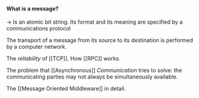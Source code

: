 #### What is a message?
→ Is an atomic bit string. Its format and its meaning are specified by a communications protocol

The transport of a message from its source to its destination is performed by a computer network.

The *reliability* of [[TCP]].
How [[RPC]] works.

The problem that [[Asynchronous]] *Communication* tries to solve: the communicating parties may not always be simultaneously available.

The [[Message Oriented Middleware]] in detail.
